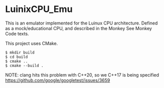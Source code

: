 # LuinixCPU_Emu

This is an emulator implemented for the Luinux CPU architecture. Defined as a mock/educational CPU, and described in the Monkey See Monkey Code texts.

This project uses CMake.

```
$ mkdir build
$ cd build
$ cmake ..
$ cmake --build .
````

NOTE: clang hits this problem with C++20, so we C++17 is being specified
https://github.com/google/googletest/issues/3659